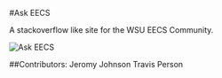 #Ask EECS

A stackoverflow like site for the WSU EECS Community.

![Ask EECS](http://i.imgur.com/MvlS2yt.png)

##Contributors:
Jeromy Johnson
Travis Person
